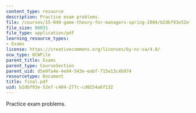 ```yaml
---
content_type: resource
description: Practice exam problems.
file: /courses/15-040-game-theory-for-managers-spring-2004/b2dbf93e52efc404277ccd0254a6f132_final.pdf
file_size: 86031
file_type: application/pdf
learning_resource_types:
- Exams
license: https://creativecommons.org/licenses/by-nc-sa/4.0/
ocw_type: OCWFile
parent_title: Exams
parent_type: CourseSection
parent_uid: d5e0fa4e-4e94-543e-eabf-715e13c4b974
resourcetype: Document
title: final.pdf
uid: b2dbf93e-52ef-c404-277c-cd0254a6f132
---
```

Practice exam problems.